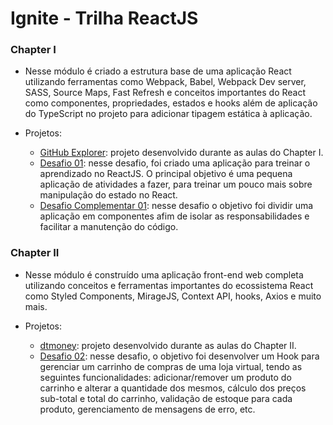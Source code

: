 # Ignite - Trilha ReactJS

### Chapter I
   * Nesse módulo é criado a estrutura base de uma aplicação React utilizando ferramentas como Webpack, Babel, Webpack Dev server, SASS, Source Maps, Fast Refresh e  conceitos importantes do React como componentes, propriedades, estados e hooks além de aplicação do TypeScript no projeto para adicionar tipagem estática à aplicação.

   * Projetos:
      * [GitHub Explorer](https://github.com/Lucas-HMSC/ignite/tree/main/reactjs/01-github-explorer): projeto desenvolvido durante as aulas do Chapter I.
      * [Desafio 01](https://github.com/Lucas-HMSC/ignite-reactjs-desafio-01): nesse desafio, foi criado uma aplicação para treinar o aprendizado no ReactJS. O principal objetivo é uma pequena aplicação de atividades a fazer, para treinar um pouco mais sobre manipulação do estado no React.
      * [Desafio Complementar 01](https://github.com/Lucas-HMSC/ignite-reactjs-desafio-complementar-01): nesse desafio o objetivo foi dividir uma aplicação em componentes afim de isolar as responsabilidades e facilitar a manutenção do código.
### Chapter II
   * Nesse módulo é construído uma aplicação front-end web completa utilizando conceitos e ferramentas importantes do ecossistema React como Styled Components, MirageJS, Context API, hooks, Axios e muito mais.

   * Projetos:
      * [dtmoney](https://github.com/Lucas-HMSC/ignite/tree/main/reactjs/02-dtmoney): projeto desenvolvido durante as aulas do Chapter II.
      * [Desafio 02](https://github.com/Lucas-HMSC/ignite-reactjs-desafio-02): nesse desafio, o objetivo foi desenvolver um Hook para gerenciar um carrinho de compras de uma loja virtual, tendo as seguintes funcionalidades: adicionar/remover um produto do carrinho e alterar a quantidade dos mesmos, cálculo dos preços sub-total e total do carrinho, validação de estoque para cada produto, gerenciamento de mensagens de erro, etc.